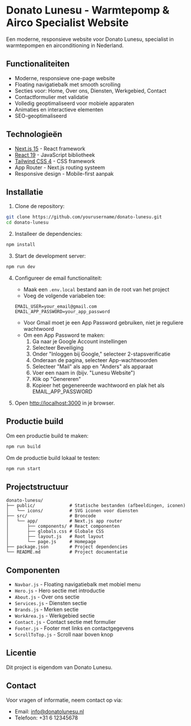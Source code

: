 # Donato Lunesu - Warmtepomp & Airco Specialist Website

Een moderne, responsieve website voor Donato Lunesu, specialist in warmtepompen en airconditioning in Nederland.

## Functionaliteiten

- Moderne, responsieve one-page website
- Floating navigatiebalk met smooth scrolling
- Secties voor: Home, Over ons, Diensten, Werkgebied, Contact
- Contactformulier met validatie
- Volledig geoptimaliseerd voor mobiele apparaten
- Animaties en interactieve elementen
- SEO-geoptimaliseerd

## Technologieën

- [Next.js 15](https://nextjs.org/) - React framework
- [React 19](https://react.dev/) - JavaScript bibliotheek
- [Tailwind CSS 4](https://tailwindcss.com/) - CSS framework
- App Router - Next.js routing systeem
- Responsive design - Mobile-first aanpak

## Installatie

1. Clone de repository:
```bash
git clone https://github.com/yourusername/donato-lunesu.git
cd donato-lunesu
```

2. Installeer de dependencies:
```bash
npm install
```

3. Start de development server:
```bash
npm run dev
```

4. Configureer de email functionaliteit:
   - Maak een `.env.local` bestand aan in de root van het project
   - Voeg de volgende variabelen toe:
   ```
   EMAIL_USER=your_email@gmail.com
   EMAIL_APP_PASSWORD=your_app_password
   ```
   - Voor Gmail moet je een App Password gebruiken, niet je reguliere wachtwoord
   - Om een App Password te maken:
     1. Ga naar je Google Account instellingen
     2. Selecteer Beveiliging
     3. Onder "Inloggen bij Google," selecteer 2-stapsverificatie
     4. Onderaan de pagina, selecteer App-wachtwoorden
     5. Selecteer "Mail" als app en "Anders" als apparaat
     6. Voer een naam in (bijv. "Lunesu Website")
     7. Klik op "Genereren"
     8. Kopieer het gegenereerde wachtwoord en plak het als EMAIL_APP_PASSWORD

5. Open [http://localhost:3000](http://localhost:3000) in je browser.

## Productie build

Om een productie build te maken:

```bash
npm run build
```

Om de productie build lokaal te testen:

```bash
npm run start
```

## Projectstructuur

```
donato-lunesu/
├── public/             # Statische bestanden (afbeeldingen, iconen)
│   └── icons/          # SVG iconen voor diensten
├── src/                # Broncode
│   └── app/            # Next.js app router
│       ├── components/ # React componenten
│       ├── globals.css # Globale CSS
│       ├── layout.js   # Root layout
│       └── page.js     # Homepage
├── package.json        # Project dependencies
└── README.md           # Project documentatie
```

## Componenten

- `Navbar.js` - Floating navigatiebalk met mobiel menu
- `Hero.js` - Hero sectie met introductie
- `About.js` - Over ons sectie
- `Services.js` - Diensten sectie
- `Brands.js` - Merken sectie
- `WorkArea.js` - Werkgebied sectie
- `Contact.js` - Contact sectie met formulier
- `Footer.js` - Footer met links en contactgegevens
- `ScrollToTop.js` - Scroll naar boven knop

## Licentie

Dit project is eigendom van Donato Lunesu.

## Contact

Voor vragen of informatie, neem contact op via:
- Email: info@donatolunesu.nl
- Telefoon: +31 6 12345678
